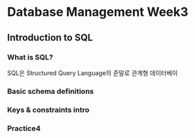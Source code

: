 # Database Management Week3

## Introduction to SQL

### What is SQL?

SQL은 Structured Query Language의 준말로 관계형 데이터베이
### Basic schema definitions
### Keys & constraints intro
### Practice4